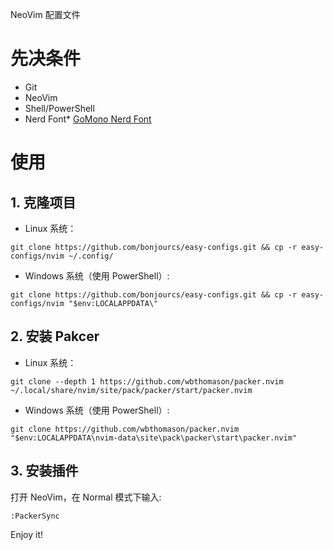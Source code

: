 NeoVim 配置文件

# 先决条件

- Git 
- NeoVim 
- Shell/PowerShell
- Nerd Font* [GoMono Nerd Font](https://www.nerdfonts.com/font-downloads)

# 使用

## 1. 克隆项目

- Linux 系统：

```shell
git clone https://github.com/bonjourcs/easy-configs.git && cp -r easy-configs/nvim ~/.config/
```
- Windows 系统（使用 PowerShell）:

```shell
git clone https://github.com/bonjourcs/easy-configs.git && cp -r easy-configs/nvim "$env:LOCALAPPDATA\"
```

## 2. 安装 Pakcer

- Linux 系统：

```shell
git clone --depth 1 https://github.com/wbthomason/packer.nvim ~/.local/share/nvim/site/pack/packer/start/packer.nvim
```

- Windows 系统（使用 PowerShell）:

```shell
git clone https://github.com/wbthomason/packer.nvim "$env:LOCALAPPDATA\nvim-data\site\pack\packer\start\packer.nvim"
```

## 3. 安装插件

打开 NeoVim，在 Normal 模式下输入:

```shell
:PackerSync
```

Enjoy it!

